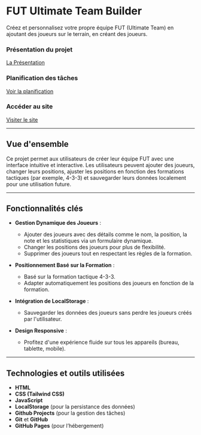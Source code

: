 # **FUT Ultimate Team Builder**

Créez et personnalisez votre propre équipe FUT (Ultimate Team) en ajoutant des joueurs sur le terrain, en créant des joueurs.

### Présentation du projet
[La Présentation](https://www.canva.com/design/DAGX3z2Nj7w/VWhCMK_OFhaNNlWupiFgsQ/edit?utm_content=DAGX3z2Nj7w&utm_campaign=designshare&utm_medium=link2&utm_source=sharebutton)

### Planification des tâches
[Voir la planification](https://github.com/users/ilyassan/projects/6/views/1)

### Accéder au site
[Visiter le site](https://ilyassan.github.io/fut-app/src/)

---

## **Vue d'ensemble**
Ce projet permet aux utilisateurs de créer leur équipe FUT avec une interface intuitive et interactive. Les utilisateurs peuvent ajouter des joueurs, changer leurs positions, ajuster les positions en fonction des formations tactiques (par exemple, 4-3-3) et sauvegarder leurs données localement pour une utilisation future.

---

## **Fonctionnalités clés**
- **Gestion Dynamique des Joueurs** :  
  - Ajouter des joueurs avec des détails comme le nom, la position, la note et les statistiques via un formulaire dynamique.  
  - Changer les positions des joueurs pour plus de flexibilité.
  - Supprimer des joueurs tout en respectant les règles de la formation.

- **Positionnement Basé sur la Formation** :  
  - Basé sur la formation tactique 4-3-3.  
  - Adapter automatiquement les positions des joueurs en fonction de la formation.

- **Intégration de LocalStorage** :  
  - Sauvegarder les données des joueurs sans perdre les joueurs créés par l'utilisateur.

- **Design Responsive** :  
  - Profitez d'une expérience fluide sur tous les appareils (bureau, tablette, mobile).

---

## Technologies et outils utilisées

- **HTML**
- **CSS (Tailwind CSS)**
- **JavaScript**
- **LocalStorage** (pour la persistance des données)
- **Github Projects** (pour la gestion des tâches)
- **Git** et **GitHub**
- **GitHub Pages** (pour l’hébergement)
